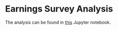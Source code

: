 # Earnings Survey Analysis

The analysis can be found in [this](src/analysis.ipynb) Jupyter notebook.
